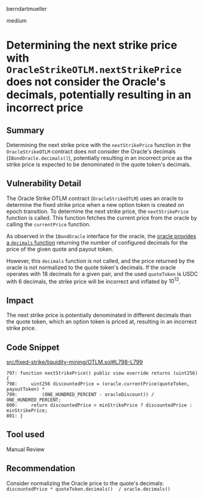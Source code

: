berndartmueller

medium

# Determining the next strike price with `OracleStrikeOTLM.nextStrikePrice` does not consider the Oracle's decimals, potentially resulting in an incorrect price

## Summary

Determining the next strike price with the `nextStrikePrice` function in the `OracleStrikeOTLM` contract does not consider the Oracle's decimals (`IBondOracle.decimals()`), potentially resulting in an incorrect price as the strike price is expected to be denominated in the quote token's decimals.

## Vulnerability Detail

The Oracle Strike OTLM contract (`OracleStrikeOTLM`) uses an oracle to determine the fixed strike price when a new option token is created on epoch transition. To determine the next strike price, the `nextStrikePrice` function is called. This function fetches the current price from the oracle by calling the `currentPrice` function.

As observed in the `IBondOracle` interface for the oracle, the [oracle provides a `decimals` function](https://github.com/sherlock-audit/2023-06-bond/blob/main/options/src/interfaces/IBondOracle.sol#L11) returning the number of configured decimals for the price of the given quote and payout token.

However, this `decimals` function is not called, and the price returned by the oracle is not normalized to the quote token's decimals. If the oracle operates with 18 decimals for a given pair, and the used `quoteToken` is USDC with 6 decimals, the strike price will be incorrect and inflated by $10^{12}$.

## Impact

The next strike price is potentially denominated in different decimals than the quote token, which an option token is priced at, resulting in an incorrect strike price.

## Code Snippet

[src/fixed-strike/liquidity-mining/OTLM.sol#L798-L799](https://github.com/sherlock-audit/2023-06-bond/blob/main/options/src/fixed-strike/liquidity-mining/OTLM.sol#L798-L799)

```solidity
797: function nextStrikePrice() public view override returns (uint256) {
798:     uint256 discountedPrice = (oracle.currentPrice(quoteToken, payoutToken) *
799:         (ONE_HUNDRED_PERCENT - oracleDiscount)) / ONE_HUNDRED_PERCENT;
800:     return discountedPrice > minStrikePrice ? discountedPrice : minStrikePrice;
801: }
```

## Tool used

Manual Review

## Recommendation

Consider normalizing the Oracle price to the quote's decimals: `discountedPrice * quoteToken.decimals()  / oracle.decimals()`
